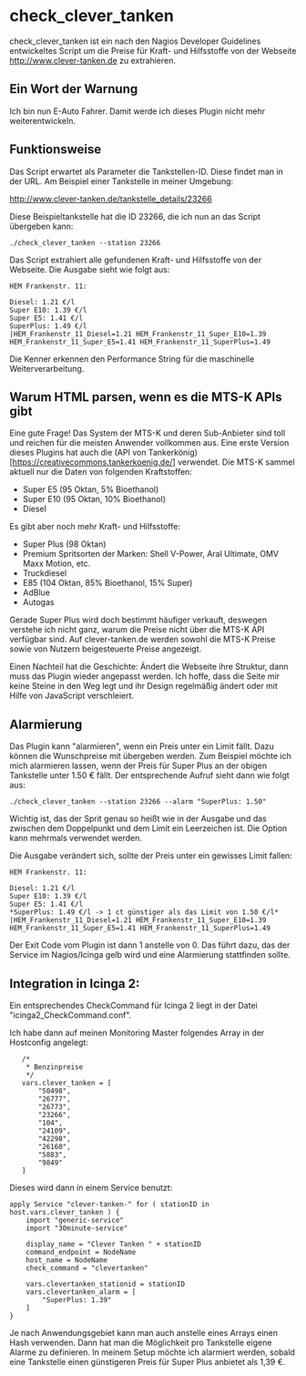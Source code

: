 # check_clever_tanken

check_clever_tanken ist ein nach den Nagios Developer Guidelines entwickeltes Script um die Preise für Kraft- und Hilfsstoffe von der Webseite http://www.clever-tanken.de zu extrahieren.

## Ein Wort der Warnung

Ich bin nun E-Auto Fahrer. Damit werde ich dieses Plugin nicht mehr weiterentwickeln.

## Funktionsweise

Das Script erwartet als Parameter die Tankstellen-ID. Diese findet man in der URL. Am Beispiel einer Tankstelle in meiner Umgebung:

http://www.clever-tanken.de/tankstelle_details/23266

Diese Beispieltankstelle hat die ID 23266, die ich nun an das Script übergeben kann:

```
./check_clever_tanken --station 23266
```

Das Script extrahiert alle gefundenen Kraft- und Hilfsstoffe von der Webseite. Die Ausgabe sieht wie folgt aus:

```
HEM Frankenstr. 11:

Diesel: 1.21 €/l
Super E10: 1.39 €/l
Super E5: 1.41 €/l
SuperPlus: 1.49 €/l
|HEM_Frankenstr_11_Diesel=1.21 HEM_Frankenstr_11_Super_E10=1.39 HEM_Frankenstr_11_Super_E5=1.41 HEM_Frankenstr_11_SuperPlus=1.49
```

Die Kenner erkennen den Performance String für die maschinelle Weiterverarbeitung.

## Warum HTML parsen, wenn es die MTS-K APIs gibt

Eine gute Frage! Das System der MTS-K und deren Sub-Anbieter sind toll und reichen für die meisten Anwender vollkommen aus. Eine erste Version dieses Plugins hat auch die (API von Tankerkönig)[https://creativecommons.tankerkoenig.de/] verwendet. Die MTS-K sammel aktuell nur die Daten von folgenden Kraftstoffen:

- Super E5 (95 Oktan, 5% Bioethanol)
- Super E10 (95 Oktan, 10% Bioethanol)
- Diesel

Es gibt aber noch mehr Kraft- und Hilfsstoffe:

- Super Plus (98 Oktan)
- Premium Spritsorten der Marken: Shell V-Power, Aral Ultimate, OMV Maxx Motion, etc.
- Truckdiesel
- E85 (104 Oktan, 85% Bioethanol, 15% Super)
- AdBlue
- Autogas

Gerade Super Plus wird doch bestimmt häufiger verkauft, deswegen verstehe ich nicht ganz, warum die Preise nicht über die MTS-K API verfügbar sind. Auf clever-tanken.de werden sowohl die MTS-K Preise sowie von Nutzern beigesteuerte Preise angezeigt.

Einen Nachteil hat die Geschichte: Ändert die Webseite ihre Struktur, dann muss das Plugin wieder angepasst werden. Ich hoffe, dass die Seite mir keine Steine in den Weg legt und ihr Design regelmäßig ändert oder mit Hilfe von JavaScript verschleiert.

## Alarmierung

Das Plugin kann "alarmieren", wenn ein Preis unter ein Limit fällt. Dazu können die Wunschpreise mit übergeben werden. Zum Beispiel möchte ich mich alarmieren lassen, wenn der Preis für Super Plus an der obigen Tankstelle unter 1.50 € fällt. Der entsprechende Aufruf sieht dann wie folgt aus:

```
./check_clever_tanken --station 23266 --alarm "SuperPlus: 1.50"
```

Wichtig ist, das der Sprit genau so heißt wie in der Ausgabe und das zwischen dem Doppelpunkt und dem Limit ein Leerzeichen ist. Die Option kann mehrmals verwendet werden.

Die Ausgabe verändert sich, sollte der Preis unter ein gewisses Limit fallen:

```
HEM Frankenstr. 11:

Diesel: 1.21 €/l
Super E10: 1.39 €/l
Super E5: 1.41 €/l
*SuperPlus: 1.49 €/l -> 1 ct günstiger als das Limit von 1.50 €/l*
|HEM_Frankenstr_11_Diesel=1.21 HEM_Frankenstr_11_Super_E10=1.39 HEM_Frankenstr_11_Super_E5=1.41 HEM_Frankenstr_11_SuperPlus=1.49
```

Der Exit Code vom Plugin ist dann 1 anstelle von 0. Das führt dazu, das der Service im Nagios/Icinga gelb wird und eine Alarmierung stattfinden sollte.

## Integration in Icinga 2:

Ein entsprechendes CheckCommand für Icinga 2 liegt in der Datei "icinga2_CheckCommand.conf".

Ich habe dann auf meinen Monitoring Master folgendes Array in der Hostconfig angelegt:

```
   /*
    * Benzinpreise
    */
   vars.clever_tanken = [
       "50498",
       "26777",
       "26773",
       "23266",
       "104",
       "24109",
       "42298",
       "26160",
       "5883",
       "9849"
   ]
```

Dieses wird dann in einem Service benutzt:

```
apply Service "clever-tanken-" for ( stationID in host.vars.clever_tanken ) {
    import "generic-service"
    import "30minute-service"

    display_name = "Clever Tanken " + stationID
    command_endpoint = NodeName
    host_name = NodeName
    check_command = "clevertanken"

    vars.clevertanken_stationid = stationID
    vars.clevertanken_alarm = [
        "SuperPlus: 1.39"
    ]
}
```

Je nach Anwendungsgebiet kann man auch anstelle eines Arrays einen Hash verwenden. Dann hat man die Möglichkeit pro Tankstelle eigene Alarme zu definieren. In meinem Setup möchte ich alarmiert werden, sobald eine Tankstelle einen günstigeren Preis für Super Plus anbietet als 1,39 €.
